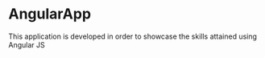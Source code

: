 AngularApp
==========

This application is developed in order to showcase the skills attained using Angular JS
